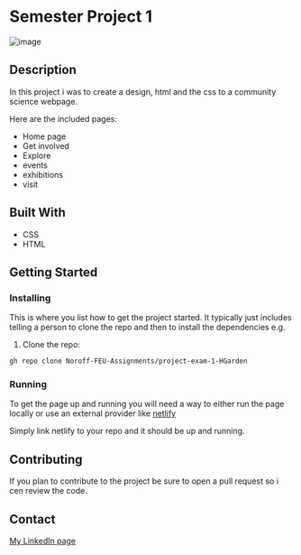 # Semester Project 1 

![image](https://user-images.githubusercontent.com/101638949/222918240-30dfa6e2-f8f7-4185-b8d3-484a56a45be8.png)

## Description

In this project i was to create a design, html and the css to a community science webpage. 

Here are the included pages:

- Home page
- Get involved 
- Explore 
- events
- exhibitions
- visit

## Built With

- CSS
- HTML

## Getting Started



### Installing

This is where you list how to get the project started. It typically just includes telling a person to clone the repo and then to install the dependencies e.g.

1. Clone the repo:

```bash
gh repo clone Noroff-FEU-Assignments/project-exam-1-HGarden
```

### Running

To get the page up and running you will need a way to either run the page locally or use an external provider like [netlify](https://www.google.com/url?sa=t&rct=j&q=&esrc=s&source=web&cd=&cad=rja&uact=8&ved=2ahUKEwieqMfD3cL9AhX7AxAIHSQdBUgQFnoECAwQAQ&url=https%3A%2F%2Fwww.netlify.com%2F&usg=AOvVaw3sXtvDCHEM_yMr7dqTH7xl)

Simply link netlify to your repo and it should be up and running.

## Contributing

If you plan to contribute to the project be sure to open a pull request so i cen review the code.

## Contact

[My LinkedIn page](https://www.linkedin.com/in/marius-hagen-b997a5234/)


